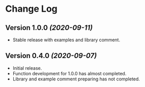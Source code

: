 Change Log
==========

Version 1.0.0 *(2020-09-11)*
----------------------------

 * Stable release with examples and library comment.

Version 0.4.0 *(2020-09-07)*
----------------------------

 * Initial release.
 * Function development for 1.0.0 has almost completed.
 * Library and example comment preparing has not completed.
